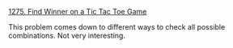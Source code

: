 [1275. Find Winner on a Tic Tac Toe Game](https://leetcode.com/problems/find-winner-on-a-tic-tac-toe-game/)

This problem comes down to different ways to check all possible combinations. Not very interesting.